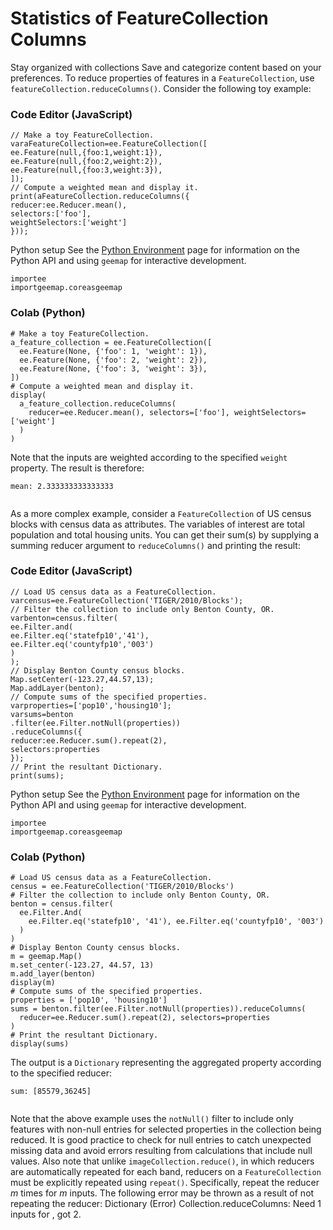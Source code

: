  
#  Statistics of FeatureCollection Columns 
Stay organized with collections  Save and categorize content based on your preferences. 
To reduce properties of features in a `FeatureCollection`, use `featureCollection.reduceColumns()`. Consider the following toy example:
### Code Editor (JavaScript)
```
// Make a toy FeatureCollection.
varaFeatureCollection=ee.FeatureCollection([
ee.Feature(null,{foo:1,weight:1}),
ee.Feature(null,{foo:2,weight:2}),
ee.Feature(null,{foo:3,weight:3}),
]);
// Compute a weighted mean and display it.
print(aFeatureCollection.reduceColumns({
reducer:ee.Reducer.mean(),
selectors:['foo'],
weightSelectors:['weight']
}));
```

Python setup
See the [ Python Environment](https://developers.google.com/earth-engine/guides/python_install) page for information on the Python API and using `geemap` for interactive development.
```
importee
importgeemap.coreasgeemap
```

### Colab (Python)
```
# Make a toy FeatureCollection.
a_feature_collection = ee.FeatureCollection([
  ee.Feature(None, {'foo': 1, 'weight': 1}),
  ee.Feature(None, {'foo': 2, 'weight': 2}),
  ee.Feature(None, {'foo': 3, 'weight': 3}),
])
# Compute a weighted mean and display it.
display(
  a_feature_collection.reduceColumns(
    reducer=ee.Reducer.mean(), selectors=['foo'], weightSelectors=['weight']
  )
)
```

Note that the inputs are weighted according to the specified `weight` property. The result is therefore:
```
mean: 2.333333333333333
  
```

As a more complex example, consider a `FeatureCollection` of US census blocks with census data as attributes. The variables of interest are total population and total housing units. You can get their sum(s) by supplying a summing reducer argument to `reduceColumns()` and printing the result:
### Code Editor (JavaScript)
```
// Load US census data as a FeatureCollection.
varcensus=ee.FeatureCollection('TIGER/2010/Blocks');
// Filter the collection to include only Benton County, OR.
varbenton=census.filter(
ee.Filter.and(
ee.Filter.eq('statefp10','41'),
ee.Filter.eq('countyfp10','003')
)
);
// Display Benton County census blocks.
Map.setCenter(-123.27,44.57,13);
Map.addLayer(benton);
// Compute sums of the specified properties.
varproperties=['pop10','housing10'];
varsums=benton
.filter(ee.Filter.notNull(properties))
.reduceColumns({
reducer:ee.Reducer.sum().repeat(2),
selectors:properties
});
// Print the resultant Dictionary.
print(sums);
```

Python setup
See the [ Python Environment](https://developers.google.com/earth-engine/guides/python_install) page for information on the Python API and using `geemap` for interactive development.
```
importee
importgeemap.coreasgeemap
```

### Colab (Python)
```
# Load US census data as a FeatureCollection.
census = ee.FeatureCollection('TIGER/2010/Blocks')
# Filter the collection to include only Benton County, OR.
benton = census.filter(
  ee.Filter.And(
    ee.Filter.eq('statefp10', '41'), ee.Filter.eq('countyfp10', '003')
  )
)
# Display Benton County census blocks.
m = geemap.Map()
m.set_center(-123.27, 44.57, 13)
m.add_layer(benton)
display(m)
# Compute sums of the specified properties.
properties = ['pop10', 'housing10']
sums = benton.filter(ee.Filter.notNull(properties)).reduceColumns(
  reducer=ee.Reducer.sum().repeat(2), selectors=properties
)
# Print the resultant Dictionary.
display(sums)
```

The output is a `Dictionary` representing the aggregated property according to the specified reducer:
```
sum: [85579,36245]
  
```

Note that the above example uses the `notNull()` filter to include only features with non-null entries for selected properties in the collection being reduced. It is good practice to check for null entries to catch unexpected missing data and avoid errors resulting from calculations that include null values. 
Also note that unlike `imageCollection.reduce()`, in which reducers are automatically repeated for each band, reducers on a `FeatureCollection` must be explicitly repeated using `repeat()`. Specifically, repeat the reducer _m_ times for _m_ inputs. The following error may be thrown as a result of not repeating the reducer:
Dictionary (Error) Collection.reduceColumns: Need 1 inputs for <Reducer>, got 2. 
